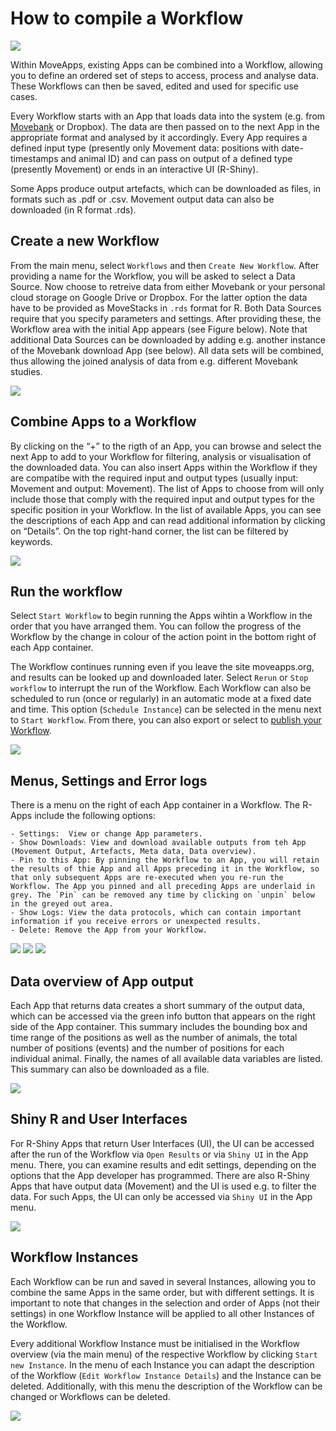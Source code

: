 # How to compile a Workflow

![](../files/Workflow_example.png)

Within MoveApps, existing Apps can be combined into a Workflow, allowing you to define an ordered set of steps to access, process and analyse data. These Workflows can then be saved, edited and used for specific use cases. 

Every Workflow starts with an App that loads data into the system (e.g. from [Movebank](www.movebank.org) or Dropbox). The data are then passed on to the next App in the appropriate format and analysed by it accordingly. Every App requires a defined input type (presently only Movement data: positions with date-timestamps and animal ID) and can pass on output of a defined type (presently Movement) or ends in an interactive UI (R-Shiny). 

Some Apps produce output artefacts, which can be downloaded as files, in formats such as .pdf or .csv. Movement output data can also be downloaded (in R format .rds).

## Create a new Workflow
From the main menu, select `Workflows` and then `Create New Workflow`. After providing a name for the Workflow, you will be asked to select a Data Source. Now choose to retreive data from either Movebank or your personal cloud storage on Google Drive or Dropbox. For the latter option the data have to be provided as MoveStacks in `.rds` format for R. Both Data Sources require that you specify parameters and settings. After providing these, the Workflow area with the initial App appears (see Figure below). Note that additional Data Sources can be downloaded by adding e.g. another instance of the Movebank download App (see below). All data sets will be combined, thus allowing the joined analysis of data from e.g. different Movebank studies.

![](../files/Workflow_movebank.png)

## Combine Apps to a Workflow
By clicking on the “+” to the rigth of an App, you can browse and select the next App to add to your Workflow for filtering, analysis or visualisation of the downloaded data. You can also insert Apps within the Workflow if they are compatibe with the required input and output types (usually input: Movement and output: Movement). The list of Apps to choose from will only include those that comply with the required input and output types for the specific position in your Workflow. In the list of available Apps, you can see the descriptions of each App and can read additional information by clicking on “Details”. On the top right-hand corner, the list can be filtered by keywords.

![](../files/Workflow_addApp.png)

## Run the workflow
Select `Start Workflow` to begin running the Apps wihtin a Workflow in the order that you have arranged them. You can follow the progress of the Workflow by the change in colour of the action point in the bottom right of each App container.

The Workflow continues running even if you leave the site moveapps.org, and results can be looked up and downloaded later. Select `Rerun` or `Stop workflow` to interrupt the run of the Workflow. Each Workflow can also be scheduled to run (once or regularly) in an automatic mode at a fixed date and time. This option (`Schedule Instance`) can be selected in the menu next to `Start Workflow`. From there, you can also export or select to [publish your Workflow](publish_workflow).


![](../files/Workflow_menu.png)

## Menus, Settings and Error logs
There is a menu on the right of each App container in a Workflow. The R-Apps include the following options:

	- Settings:  View or change App parameters.
	- Show Downloads: View and download available outputs from teh App (Movement Output, Artefacts, Meta data, Data overview).
	- Pin to this App: By pinning the Workflow to an App, you will retain the results of thie App and all Apps preceding it in the Workflow, so that only subsequent Apps are re-executed when you re-run the Workflow. The App you pinned and all preceding Apps are underlaid in grey. The `Pin` can be removed any time by clicking on `unpin` below in the greyed out area.
	- Show Logs: View the data protocols, which can contain important information if you receive errors or unexpected results.
	- Delete: Remove the App from your Workflow.

![](../files/App_menu_R.png)
![](../files/Download_List.png)
![](../files/App_Pin.png)

## Data overview of App output
Each App that returns data creates a short summary of the output data, which can be accessed via the green info button that appears on the right side of the App container. This summary includes the bounding box and time range of the positions as well as the number of animals, the total number of positions (events) and the number of positions for each individual animal. Finally, the names of all available data variables are listed. This summary can also be downloaded as a file.

![](../files/CargoAgent_Overview.png)

## Shiny R and User Interfaces
For R-Shiny Apps that return User Interfaces (UI), the UI can be accessed after the run of the Workflow via `Open Results` or via `Shiny UI` in the App menu. There, you can examine results and edit settings, depending on the options that the App developer has programmed. There are also R-Shiny Apps that have output data (Movement) and the UI is used e.g. to filter the data. For such Apps, the UI can only be accessed via `Shiny UI` in the App menu.

![](../files/App_menu_shiny.png)

## Workflow Instances
Each Workflow can be run and saved in several Instances, allowing you to combine the same Apps in the same order, but with different settings. It is important to note that changes in the selection and order of Apps (not their settings) in one Workflow Instance will be applied to all other Instances of the Workflow.

Every additional Workflow Instance must be initialised in the Workflow overview (via the main menu) of the respective Workflow by clicking `Start new Instance`. In the menu of each Instance you can adapt the description of the Workflow (`Edit Workflow Instance Details`) and the Instance can be deleted. Additionally, with this menu the description of the Workflow can be changed or Workflows can be deleted.

![](../files/Workflow_start.png)


